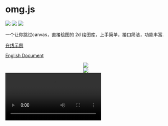 # omg.js
[![](https://travis-ci.org/PengJiyuan/omg.svg?branch=master)](https://travis-ci.org/PengJiyuan/omg)
[![][npm-image]][npm-url]
[![][downloads-image]][downloads-url]

一个让你跳过canvas，直接绘图的 2d 绘图库，上手简单，接口简洁，功能丰富. 

[在线示例](https://omg.js.org)

[English Document](README_EN.md)

<div align=center>
  <img src=".github/demo1.gif" />
</div>

<div align=center>
  <img src=".github/demo2.gif" />
</div>

<video src=".github/demo.mov">

## 如何安装omg？

**NPM**    

`npm i omg.js`

**CDN**

https://unpkg.com/omg.js@4.0.0/dist/omg.min.js (你可以修改 @version 来改变引用的版本)

**下载**

[Source Code](dist/omg.min.js)

## 使用方法

* ES6

```javascript
import omg from 'omg.js';

const stage = omg({
  ...
});

// Init
stage.init();
```

* 浏览器

```html
<script src="yourpath/omg.min.js"></script>
<script>
  var stage = omg({
    ...
  });
  stage.init();
</script>
```

## 示例

```javascript
import omg from 'omg.js';

const stage = omg({
  element: document.getElementById('canvas'),
  width: 500,
  height: 500,
  enableGlobalTranslate: true,
  enableGlobalScale: true,
  position: 'absolute', // 改变canvas.style.position
  images: [], // 预加载的图片列表，通常不用指定，因为使用接口绘制图片的时候，会自动预加载。
  prepareImage: true, // 是否开启预加载图片
  // 活着
  prepareImage: () => {
    // 如果prepareImage指定一个函数的话，也表示开启预加载图片，而且在加载完成后，会触发这个回调函数。
    hideLoading();
  }
});

// 在init之前，你可以通过`stage.extend(yourShape)`拓展自定义的图形。
stage.init();

const rect = stage.graphs.rectangle({
  x: 120,
  y: 120,
  width: 200,
  height: 200,
  color: '#'+(~~(Math.random()*(1<<24))).toString(16)
}).on('mousedown', function() {
  console.log('click rect2');
}).on('mouseenter', function() {
  rect.color = '#'+(~~(Math.random()*(1<<24))).toString(16);
  stage.redraw();
}).on('mouseleave', function() {
  rect.color = '#'+(~~(Math.random()*(1<<24))).toString(16);
  stage.redraw();
}).on('dragin', function() {
  console.log('drag in rect2');
  rect.color = '#ffffff';
  stage.redraw();
}).on('dragout', function() {
  console.log('drag out rect2');
  rect.color = '#'+(~~(Math.random()*(1<<24))).toString(16);
  stage.redraw();
}).on('drop', function() {
  console.log('you drop on the rect2!');
  rect.color = '#000';
  stage.redraw();
}).config({
  drag: true,
  changeIndex: true
});

// 把图形添加到待绘制的列表中.
stage.addChild(rect);

// 绘制，并且绑定事件。
stage.show();
```

### 图形列表

**矩形**

```javascript
const rect = stage.graphs.rectangle({
  x: 0,
  y: 0,
  width: 110,
  height: 110,
  rotate: 45, // 如果指定了radius的话，rotate会出现异常(待修复)
  radius: {
    tl: 6, // 左上
    tr: 6, // 右上
    bl: 6, // 左下
    br: 6  // 右下
  },
  color: '#514022'
});
```

**折线**

```javascript
const polyline = stage.graphs.line({
  matrix: [
    [10, 180],
    [40, 50],
    [80, 180],
    [90, 80],
    [110, 100],
    [140, 50],
    [260, 180]
  ]
});
```

**不规则多边形**
```javascript
const polygon = stage.graphs.polygon({
  matrix: [
    [310, 120],
    [360, 120],
    [348, 230],
    [250, 340],
    [146, 200]
  ],
  color: 'black',
  style: 'stroke',
  lineWidth: 4
});
```

**图片**

```javascript
const image = stage.graphs.image({
  x: 0,
  y: 0,
  width: 800,
  height: 500,
  src: './img/timg.jpg'
});

// 支持canvas绘制图片的所有接口.
const image3 = stage.graphs.image({
  x: 200,
  y: 200,
  width: 97,
  height: 110,
  sliceX: 5,
  sliceY: 0,
  sliceWidth: 97,
  sliceHeight: 110,
  src: './img/action.png'
});
```

**文字**

```javascript
const text = stage.graphs.text({
  x: 300,
  y: 40,
  width: 150,
  height: 40, // x, y, width, height指定了一个矩形， 文字就在其中
  paddingTop: 8, // 用于调整文字在矩形中的位置
  center: true,  // 文字居中
  background: {
    color: 'blue', // 背景颜色
    img: './img/text_bg.png' // 背景图片
  }, // 给文字添加背景颜色(矩形)
  font: 'italic bold 20px arial,sans-serif', // 文字样式
  text: 'Hello stage', // 文字内容
  color: '#fff', // 文字颜色
  style: 'fill' // fill -- 填充， stroke -- 描边
});
```

**圆形**

```javascript
const arc = stage.graphs.arc({
  x: 400,
  y: 400,
  radius: 30,
  color: 'rgba(255, 255, 255, 0.5)',
  style: 'fill' // fill -- 填充， stroke -- 描边
});
```

**扇形**

```javascript
const arcb = stage.graphs.arc({
  x: 130,
  y: 380,
  radius: 100,
  startAngle: 45,
  endAngle: 165,
  color: '#512854',
  style: 'fill'
});
```

### 隐藏图形
```javascript
const arcb = stage.graphs.arc({
  ...,
  hide: true
});

// 或者

arcb.hide = true;
```

### 拓展图形

如果omg提供的默认图形不够用, 你可以轻松拓展自定义图形.
在`init`之前, 你可以通过 `extend` 方法来拓展自定义图形.


```javascript
const stage = omg({
  ...
});

const yourShape = function(settings, _this) {
  const draw = function() {
    const canvas = _this.canvas;
    const scale = _this.scale;

    // 如果你想要自定义图形支持drag, scale, mousedown, mouseenter等事件，你必须添加这一行
    stage.ext.DefineScale.call(this, scale, 'moveX', 'moveY', 'matrix');

    const matrix = this.scaled_matrix;

    canvas.save();
    canvas.translate(this.scaled_moveX, this.scaled_moveY);
    canvas.beginPath();

    matrix.forEach((point, i) => {
      i === 0 ? canvas.moveTo(point[0], point[1]) : canvas.lineTo(point[0], point[1]);
    });
    canvas.lineTo(matrix[0][0], matrix[0][1]);
    
    canvas.fillStyle = this.color;
    canvas.fill();
    canvas.closePath();
    canvas.restore();
  };

  return Object.assign({}, stage.ext.display(settings, _this), {
    type: 'polygon',
    draw: draw,
    lineWidth: settings.lineWidth || 1,
    matrix: settings.matrix
  });
};

// 在init之前，拓展自定义图形.
stage.extend({
  yourShape: yourShape
});

stage.init();

// 使用自定义图形
const shape = stage.graphs.yourShape({
  ...settings
});

stage.addChild(shape);

stage.show();

```

### 添加事件

#### 全局事件

给全局canvas添加的 (mousedown, mousemove) 事件.

```javascript
stage.mousedown(function(e) {
  console.log(stage.utils.getPos(e));
});

stage.mousemove(function(e) {
  console.log(stage.utils.getPos(e));
});
```

#### 给图形添加事件

所有pc端支持的事件:

* mousedown
* mouseup
* mouseenter
* mouseleave
* mousemove'
* drag
* dragend
* dragin
* dragout
* drop

所有移动端支持的事件:

* touchstart
* touchmove
* touchend
* tap

支持链式调用.

```javascript
/*
 * @cur: 当前图形.
 */
shape.on('mousedown', function( cur ) {
  console.log('you click rect');
}).on('mousemove', function( cur ) {
  console.log('you move!');
}).on('mouseleave', function( cur ) {
  console.log('you leave!');
}).drag(true).config(){...};
```

### config

```javascript
rect.config({
  zindex: 10,
  drag: true, // 图形开启拖拽
  changeIndex: true， // 当拖拽的时候，改变图形的顺序
  fixed: true, // 不受globalTranslate and globalScale 的影响。
});
```

### Group

你可以把一些图形添加到一个组里，这样你可以让这些图形表现的行为一致。

```javascript
const group = stage.group({
  x: 100,
  y: 100,
  width: 200,
  height: 200,
  title: {
    title: {
      text: 'Group Name',
      fontSize: 14,
      paddingTop: 12,
      paddingLeft: 14
    }
  },
  /**
   * @param {Object} background - 给组添加背景颜色
   */
  background: {
    color: '#000'
  },
  /**
   * @param {Object} border - 给组添加边框
   */
  border: {
    color: '#000',
  },
  zindex: 10
}).on('mousedown', function() {
  console.log('you clicked group');
});
```

* **方法** `group.add()`

把图形添加到组里. 组内图形的坐标原点是组的 (x, y) 坐标。

* **方法** `group.remove()`

从组内删除图形.

1. remove([Array])  -  删除多个图形
2. remove([Function])  -  删除的图形支持用filter过滤.

* **方法** `group.updateAllChildsPosition()`

更新组内所有子图形的坐标位置。如果组的坐标发生了改变，需要调用这个函数来保证组内的图形跟随移动。

### 添加到待绘制列表.

group和图形一样，都需要`addChild`来添加到stage。

```javascript
stage.addChild(rect);
stage.addChild(line);
stage.addChild(group);

// 或者

stage.addChild([rect, line, arc1, text1]);
```

### 从绘制列表移除.

```javascript
stage.removeChild(rect);

stage.removeChild([rect, arc, line]);

stage.removeFirstChild();

stage.removeLastChild();

stage.removeAllChilds();
```


### show()

绘制并且绑定事件.

```javascript
stage.show();
```
如果你通过`addChild`或`removeChild`新增了某些图形和事件或者移除了某些图形和事件，那么你需要通过以下方法重置事件。

```javascript
stage.show()
```
or
```javascript
stage.draw();
stage._events.triggerEvents();
```

### 绘制和重绘
```javascript
stage.draw();
stage.redraw();
```

### 重置

重置整个舞台，让所有图形的状态回归到初始值，会重置所有的拖拽位移和缩放.

```javascript
stage.reset();
```

### 动画

#### 全局动画

```javascript
function go() {
  rect.x++;
  line.y = line.y + 2;
  arc.radius++;
}

stage.animate(go);
```

#### 图形动画

[在线示例](https://omg.js.org/animation.html)

```javascript
/**
 * @param: {keys | Object}   -- 动画结束时的值，是个对象
 * @param: {config | Object} -- 动画的一些配置项
 */
shape.animateTo({
  x: 100,
  y: 100,
  width: 200,
  height: 200
}, {
  duration: 1000, // 动画持续事件，默认 500 毫秒
  delay: 500, // 动画延迟的事件，默认 0 毫秒
  easing: 'bounceOut', // 动画的补间类型，默认 'linear' （匀速）
  onStart: function(keys) {
    /**
     * @param: keys
     * keys是一个对象，存放着图形运动到当前的一些坐标和内部数据。
     * same below
     */
    console.log(keys.x, keys.y, keys.width, keys.height);
  },
  onUpdate: function(keys) {
    console.log(keys.x, keys.y, keys.width, keys.height);
  },
  onFinish: function(keys) {
    console.log(keys.x, keys.y, keys.width, keys.height);
  },
});
```

#### 补间动画类型
* linear
* quadIn
* quadOut
* quadInOut
* cubicIn
* cubicOut
* cubicInOut
* quartIn
* quartOut
* quartInOut
* quintIn
* quintOut
* quintInOut
* sineIn
* sineOut
* sineInOut
* bounceOut
* bounceIn
* bounceInOut

#### 清除动画
```javascript
stage.clearAnimation();
```

#### finishAnimation

如果舞台上的所有动画都结束后，会调用这个方法。

```javascript
stage.finishAnimation = () => {
  console.log('所有动画都结束了!');
};
```

### 自动缩放canvas

#### resize(opt)
* opt.width {Function} -- 缩放后的宽度
* opt.height {Function} -- 缩放后的高度
* opt.resize {Function} -- 在缩放后触发的回调函数

```javascript
world.resize({
  width: () => document.body.clientWidth,
  height: () => document.body.clientHeight,
  // 如果你传了resize, 需要调用update这个函数来更新canvas的尺寸。
  resize: (update) => {
    update();
  }
});
```

### FPS （帧率）

#### fpsOn

当舞台上有动画的时候，你可以通过调用`fpsOn`来开启获取帧率。

```javascript
stage.fpsOn(function(fps) {
  // fps即是帧率，每秒刷新一次
  console.log(fps);
});
```

#### 关闭帧率获取
```javascript
stage.fpsOff();
```

## [更新日志](./.github/CHANGELOG.md)

## [MIT](./LICENSE)

[npm-image]: https://img.shields.io/npm/v/omg.js.svg
[npm-url]: https://npmjs.org/package/omg.js
[downloads-image]: https://img.shields.io/npm/dm/omg.js.svg
[downloads-url]: https://npmjs.org/package/omg.js

